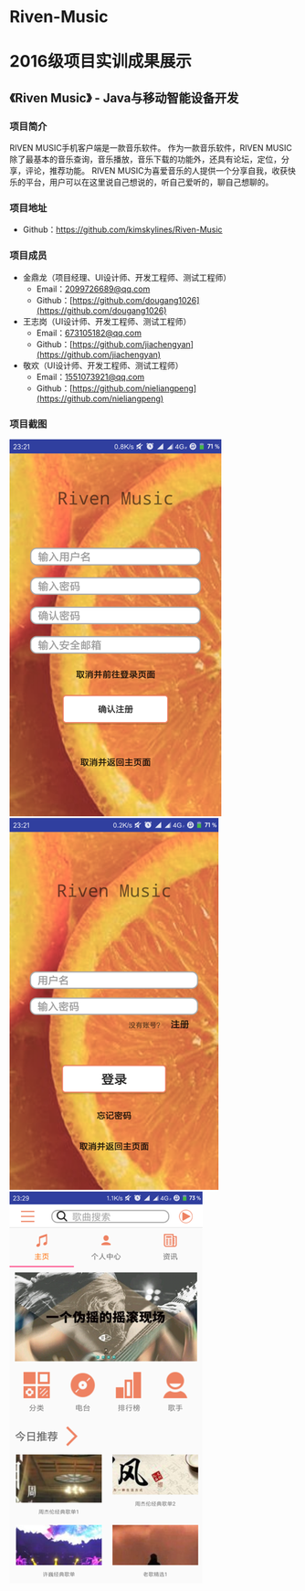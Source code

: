 # Riven-Music

# 2016级项目实训成果展示 

## 《Riven Music》 - Java与移动智能设备开发

### 项目简介

RIVEN MUSIC手机客户端是一款音乐软件。
作为一款音乐软件，RIVEN MUSIC除了最基本的音乐查询，音乐播放，音乐下载的功能外，还具有论坛，定位，分享，评论，推荐功能。
RIVEN MUSIC为喜爱音乐的人提供一个分享自我，收获快乐的平台，用户可以在这里说自己想说的，听自己爱听的，聊自己想聊的。

### 项目地址
- Github：https://github.com/kimskylines/Riven-Music

### 项目成员

- 金鼎龙（项目经理、UI设计师、开发工程师、测试工程师）
  - Email：2099726689@qq.com
  - Github：[https://github.com/dougang1026](https://github.com/dougang1026)
- 王志岗（UI设计师、开发工程师、测试工程师）
  - Email：[673105182@qq.com](mailto:673105182@qq.com)
  - Github：[https://github.com/jiachengyan](https://github.com/jiachengyan)
- 敬欢（UI设计师、开发工程师、测试工程师）
  - Email：[1551073921@qq.com](mailto:1551073921@qq.com)
  - Github：[https://github.com/nieliangpeng](https://github.com/nieliangpeng)
  
### 项目截图

<p>
<img src="./jietu/1.注册界面.png" width=371 height=660 />
<img src="./jietu/2.登录界面.png" width=366 height=651 />
<img src="./jietu/3.主页1.png" width=338 height=686 />
</p>
